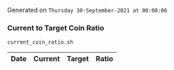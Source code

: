 Generated on `Thursday 30-September-2021 at 00:08:06`

### Current to Target Coin Ratio
`current_coin_ratio.sh`

Date|Current|Target|Ratio
---|---|---|---
